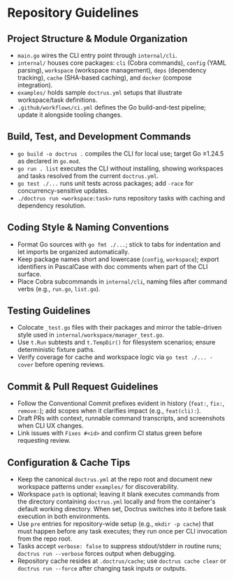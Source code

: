 # Repository Guidelines

## Project Structure & Module Organization
- `main.go` wires the CLI entry point through `internal/cli`.
- `internal/` houses core packages: `cli` (Cobra commands), `config` (YAML parsing), `workspace` (workspace management), `deps` (dependency tracking), `cache` (SHA-based caching), and `docker` (compose integration).
- `examples/` holds sample `doctrus.yml` setups that illustrate workspace/task definitions.
- `.github/workflows/ci.yml` defines the Go build-and-test pipeline; update it alongside tooling changes.

## Build, Test, and Development Commands
- `go build -o doctrus .` compiles the CLI for local use; target Go ≥1.24.5 as declared in `go.mod`.
- `go run . list` executes the CLI without installing, showing workspaces and tasks resolved from the current `doctrus.yml`.
- `go test ./...` runs unit tests across packages; add `-race` for concurrency-sensitive updates.
- `./doctrus run <workspace:task>` runs repository tasks with caching and dependency resolution.

## Coding Style & Naming Conventions
- Format Go sources with `go fmt ./...`; stick to tabs for indentation and let imports be organized automatically.
- Keep package names short and lowercase (`config`, `workspace`); export identifiers in PascalCase with doc comments when part of the CLI surface.
- Place Cobra subcommands in `internal/cli`, naming files after command verbs (e.g., `run.go`, `list.go`).

## Testing Guidelines
- Colocate `_test.go` files with their packages and mirror the table-driven style used in `internal/workspace/manager_test.go`.
- Use `t.Run` subtests and `t.TempDir()` for filesystem scenarios; ensure deterministic fixture paths.
- Verify coverage for cache and workspace logic via `go test ./... -cover` before opening reviews.

## Commit & Pull Request Guidelines
- Follow the Conventional Commit prefixes evident in history (`feat:`, `fix:`, `remove:`); add scopes when it clarifies impact (e.g., `feat(cli):`).
- Draft PRs with context, runnable command transcripts, and screenshots when CLI UX changes.
- Link issues with `Fixes #<id>` and confirm CI status green before requesting review.

## Configuration & Cache Tips
- Keep the canonical `doctrus.yml` at the repo root and document new workspace patterns under `examples/` for discoverability.
- Workspace `path` is optional; leaving it blank executes commands from the directory containing `doctrus.yml` locally and from the container's default working directory. When set, Doctrus switches into it before task execution in both environments.
- Use `pre` entries for repository-wide setup (e.g., `mkdir -p cache`) that must happen before any task executes; they run once per CLI invocation from the repo root.
- Tasks accept `verbose: false` to suppress stdout/stderr in routine runs; `doctrus run --verbose` forces output when debugging.
- Repository cache resides at `.doctrus/cache`; use `doctrus cache clear` or `doctrus run --force` after changing task inputs or outputs.
